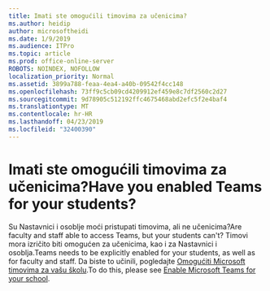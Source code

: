 ```yaml
---
title: Imati ste omogućili timovima za učenicima?
ms.author: heidip
author: microsoftheidi
ms.date: 1/9/2019
ms.audience: ITPro
ms.topic: article
ms.prod: office-online-server
ROBOTS: NOINDEX, NOFOLLOW
localization_priority: Normal
ms.assetid: 3899a788-feaa-4ea4-a40b-09542f4cc148
ms.openlocfilehash: 73ff9c5cb09cd4209912ef459e8c7df2560c2d27
ms.sourcegitcommit: 9d78905c512192ffc4675468abd2efc5f2e4baf4
ms.translationtype: MT
ms.contentlocale: hr-HR
ms.lasthandoff: 04/23/2019
ms.locfileid: "32400390"
---
```

# <a name="have-you-enabled-teams-for-your-students"></a><span data-ttu-id="1af5b-102">Imati ste omogućili timovima za učenicima?</span><span class="sxs-lookup"><span data-stu-id="1af5b-102">Have you enabled Teams for your students?</span></span>


<span data-ttu-id="1af5b-103">Su Nastavnici i osoblje moći pristupati timovima, ali ne učenicima?</span><span class="sxs-lookup"><span data-stu-id="1af5b-103">Are faculty and staff able to access Teams, but your students can't?</span></span> <span data-ttu-id="1af5b-104">Timovi mora izričito biti omogućen za učenicima, kao i za Nastavnici i osoblja.</span><span class="sxs-lookup"><span data-stu-id="1af5b-104">Teams needs to be explicitly enabled for your students, as well as for faculty and staff.</span></span> <span data-ttu-id="1af5b-105">Da biste to učinili, pogledajte [Omogućiti Microsoft timovima za vašu školu](https://docs.microsoft.com/education/get-started/enable-microsoft-teams).</span><span class="sxs-lookup"><span data-stu-id="1af5b-105">To do this, please see [Enable Microsoft Teams for your school](https://docs.microsoft.com/education/get-started/enable-microsoft-teams).</span></span>
  

